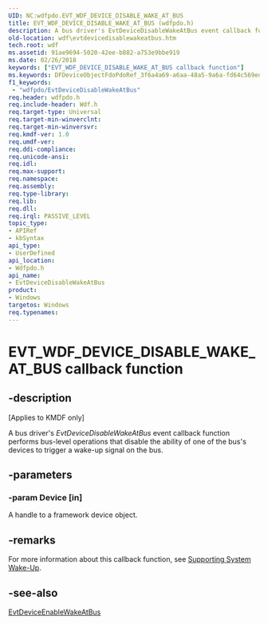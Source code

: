 ```yaml
---
UID: NC:wdfpdo.EVT_WDF_DEVICE_DISABLE_WAKE_AT_BUS
title: EVT_WDF_DEVICE_DISABLE_WAKE_AT_BUS (wdfpdo.h)
description: A bus driver's EvtDeviceDisableWakeAtBus event callback function performs bus-level operations that disable the ability of one of the bus's devices to trigger a wake-up signal on the bus.
old-location: wdf\evtdevicedisablewakeatbus.htm
tech.root: wdf
ms.assetid: 91ae9694-5020-42ee-b882-a753e9bbe919
ms.date: 02/26/2018
keywords: ["EVT_WDF_DEVICE_DISABLE_WAKE_AT_BUS callback function"]
ms.keywords: DFDeviceObjectFdoPdoRef_3f6a4a69-a6aa-48a5-9a6a-fd64c569edca.xml, EVT_WDF_DEVICE_DISABLE_WAKE_AT_BUS, EVT_WDF_DEVICE_DISABLE_WAKE_AT_BUS callback, EvtDeviceDisableWakeAtBus, EvtDeviceDisableWakeAtBus callback function, kmdf.evtdevicedisablewakeatbus, wdf.evtdevicedisablewakeatbus, wdfpdo/EvtDeviceDisableWakeAtBus
f1_keywords:
 - "wdfpdo/EvtDeviceDisableWakeAtBus"
req.header: wdfpdo.h
req.include-header: Wdf.h
req.target-type: Universal
req.target-min-winverclnt: 
req.target-min-winversvr: 
req.kmdf-ver: 1.0
req.umdf-ver: 
req.ddi-compliance: 
req.unicode-ansi: 
req.idl: 
req.max-support: 
req.namespace: 
req.assembly: 
req.type-library: 
req.lib: 
req.dll: 
req.irql: PASSIVE_LEVEL
topic_type:
- APIRef
- kbSyntax
api_type:
- UserDefined
api_location:
- Wdfpdo.h
api_name:
- EvtDeviceDisableWakeAtBus
product:
- Windows
targetos: Windows
req.typenames: 
---
```


# EVT_WDF_DEVICE_DISABLE_WAKE_AT_BUS callback function


## -description


<p class="CCE_Message">[Applies to KMDF only]</p>

A bus driver's <i>EvtDeviceDisableWakeAtBus</i> event callback function performs bus-level operations that disable the ability of one of the bus's devices to trigger a wake-up signal on the bus.


## -parameters




### -param Device [in]

A handle to a framework device object.


## -remarks



For more information about this callback function, see <a href="https://docs.microsoft.com/windows-hardware/drivers/wdf/supporting-system-wake-up">Supporting System Wake-Up</a>.






## -see-also




<a href="https://docs.microsoft.com/windows-hardware/drivers/ddi/wdfpdo/nc-wdfpdo-evt_wdf_device_enable_wake_at_bus">EvtDeviceEnableWakeAtBus</a>
 

 

